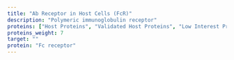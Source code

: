 ```yaml
---
title: "Ab Receptor in Host Cells (FcR)"
description: "Polymeric immunoglobulin receptor"
proteins: ["Host Proteins", "Validated Host Proteins", "Low Interest Proteins"]
proteins_weight: 7
target: ""
protein: "Fc receptor"
---
```

